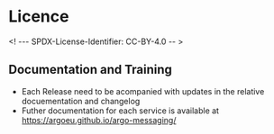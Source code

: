 # Licence

<! --- SPDX-License-Identifier: CC-BY-4.0  -- >

## Documentation and Training

- Each Release need to be acompanied with updates in the relative docuementation and changelog
- Futher documentation for each service is available at <https://argoeu.github.io/argo-messaging/>
  
